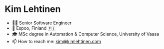 # Kim Lehtinen

- 👨‍💻 Senior Software Engineer
- 📍 Espoo, Finland 🇫🇮
- 🎓 MSc degree in Automation & Computer Science, University of Vaasa
- 📫 How to reach me: kim@kimlehtinen.com
